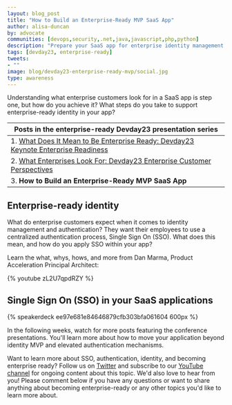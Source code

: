 ```yaml
---
layout: blog_post
title: "How to Build an Enterprise-Ready MVP SaaS App"
author: alisa-duncan
by: advocate
communities: [devops,security,.net,java,javascript,php,python]
description: "Prepare your SaaS app for enterprise identity management. What you need to know about Single Sign On (SSO) when building an enterprise-ready app. Learn more from Dan Marma, Product Acceleration Principal Architect."
tags: [devday23, enterprise-ready]
tweets:
- ""
image: blog/devday23-enterprise-ready-mvp/social.jpg
type: awareness
---
```


Understanding what enterprise customers look for in a SaaS app is step one, but how do you achieve it? What steps do you take to support enterprise-ready identity in your app?

|Posts in the enterprise-ready Devday23 presentation series|
| --- |
| 1. [What Does It Mean to Be Enterprise Ready: Devday23 Keynote Enterprise Readiness](/blog/2023/06/13/devday23-enterprise-ready-keynote) |
| 2. [What Enterprises Look For: Devday23 Enterprise Customer Perspectives]() |
| 3. **How to Build an Enterprise-Ready MVP SaaS App**

## Enterprise-ready identity

What do enterprise customers expect when it comes to identity management and authentication? They want their employees to use a centralized authentication process, Single Sign On (SSO). What does this mean, and how do you apply SSO within your app?

Learn the what, whys, hows, and more from Dan Marma, Product Acceleration Principal Architect:

{% youtube zL2U7qpdRZY %} 

## Single Sign On (SSO) in your SaaS applications

{% speakerdeck ee97e681e84646879cfb303bfa061604 600px %}

In the following weeks, watch for more posts featuring the conference presentations. You'll learn more about how to move your application beyond identity MVP and elevated authentication mechanisms.

Want to learn more about SSO, authentication, identity, and becoming enterprise ready? Follow us on [Twitter](https://twitter.com/oktadev) and subscribe to our [YouTube channel](https://www.youtube.com/c/OktaDev/) for ongoing content about this topic. We'd also love to hear from you! Please comment below if you have any questions or want to share anything about becoming enterprise-ready or any other topics you'd like to learn more about.